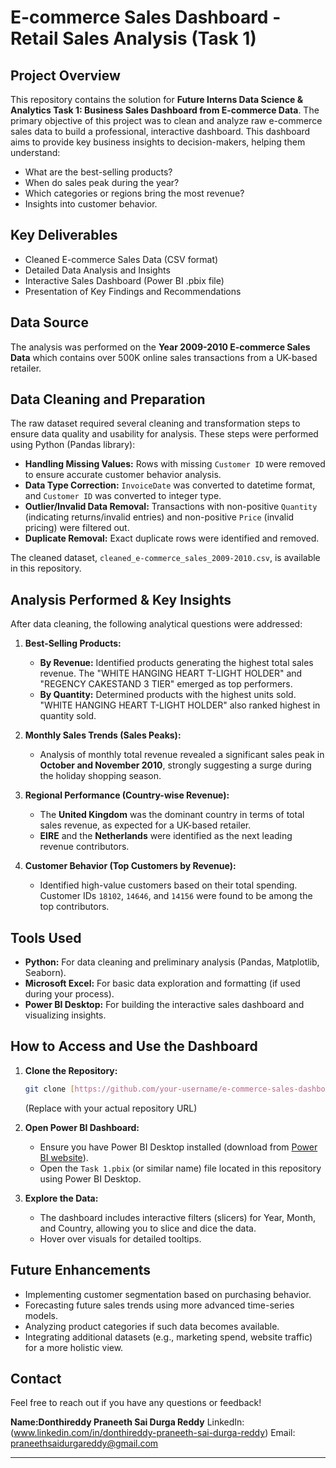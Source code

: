 # E-commerce Sales Dashboard - Retail Sales Analysis (Task 1)

## Project Overview
This repository contains the solution for **Future Interns Data Science & Analytics Task 1: Business Sales Dashboard from E-commerce Data**. The primary objective of this project was to clean and analyze raw e-commerce sales data to build a professional, interactive dashboard. This dashboard aims to provide key business insights to decision-makers, helping them understand:

* What are the best-selling products?
* When do sales peak during the year?
* Which categories or regions bring the most revenue?
* Insights into customer behavior.

## Key Deliverables
* Cleaned E-commerce Sales Data (CSV format)
* Detailed Data Analysis and Insights
* Interactive Sales Dashboard (Power BI .pbix file)
* Presentation of Key Findings and Recommendations

## Data Source
The analysis was performed on the **Year 2009-2010 E-commerce Sales Data** which contains over 500K online sales transactions from a UK-based retailer.

## Data Cleaning and Preparation
The raw dataset required several cleaning and transformation steps to ensure data quality and usability for analysis. These steps were performed using Python (Pandas library):
* **Handling Missing Values:** Rows with missing `Customer ID` were removed to ensure accurate customer behavior analysis.
* **Data Type Correction:** `InvoiceDate` was converted to datetime format, and `Customer ID` was converted to integer type.
* **Outlier/Invalid Data Removal:** Transactions with non-positive `Quantity` (indicating returns/invalid entries) and non-positive `Price` (invalid pricing) were filtered out.
* **Duplicate Removal:** Exact duplicate rows were identified and removed.

The cleaned dataset, `cleaned_e-commerce_sales_2009-2010.csv`, is available in this repository.

## Analysis Performed & Key Insights

After data cleaning, the following analytical questions were addressed:

1.  **Best-Selling Products:**
    * **By Revenue:** Identified products generating the highest total sales revenue. The "WHITE HANGING HEART T-LIGHT HOLDER" and "REGENCY CAKESTAND 3 TIER" emerged as top performers.
    * **By Quantity:** Determined products with the highest units sold. "WHITE HANGING HEART T-LIGHT HOLDER" also ranked highest in quantity sold.

2.  **Monthly Sales Trends (Sales Peaks):**
    * Analysis of monthly total revenue revealed a significant sales peak in **October and November 2010**, strongly suggesting a surge during the holiday shopping season.

3.  **Regional Performance (Country-wise Revenue):**
    * The **United Kingdom** was the dominant country in terms of total sales revenue, as expected for a UK-based retailer.
    * **EIRE** and the **Netherlands** were identified as the next leading revenue contributors.

4.  **Customer Behavior (Top Customers by Revenue):**
    * Identified high-value customers based on their total spending. Customer IDs `18102`, `14646`, and `14156` were found to be among the top contributors.

## Tools Used

* **Python:** For data cleaning and preliminary analysis (Pandas, Matplotlib, Seaborn).
* **Microsoft Excel:** For basic data exploration and formatting (if used during your process).
* **Power BI Desktop:** For building the interactive sales dashboard and visualizing insights.

## How to Access and Use the Dashboard

1.  **Clone the Repository:**
    ```bash
    git clone [https://github.com/your-username/e-commerce-sales-dashboard.git](https://github.com/your-username/e-commerce-sales-dashboard.git)
    ```
    (Replace with your actual repository URL)

2.  **Open Power BI Dashboard:**
    * Ensure you have Power BI Desktop installed (download from [Power BI website](https://powerbi.microsoft.com/en-us/downloads/)).
    * Open the `Task 1.pbix` (or similar name) file located in this repository using Power BI Desktop.

3.  **Explore the Data:**
    * The dashboard includes interactive filters (slicers) for Year, Month, and Country, allowing you to slice and dice the data.
    * Hover over visuals for detailed tooltips.

## Future Enhancements

* Implementing customer segmentation based on purchasing behavior.
* Forecasting future sales trends using more advanced time-series models.
* Analyzing product categories if such data becomes available.
* Integrating additional datasets (e.g., marketing spend, website traffic) for a more holistic view.

## Contact
Feel free to reach out if you have any questions or feedback!

**Name:Donthireddy Praneeth Sai Durga Reddy**
LinkedIn: (www.linkedin.com/in/donthireddy-praneeth-sai-durga-reddy)
Email: praneethsaidurgareddy@gmail.com

---

